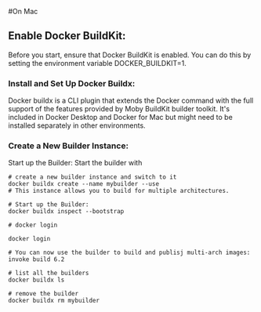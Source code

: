 
#On Mac

## Enable Docker BuildKit:
Before you start, ensure that Docker BuildKit is enabled. You can do this by setting the environment variable DOCKER_BUILDKIT=1.

### Install and Set Up Docker Buildx:
Docker buildx is a CLI plugin that extends the Docker command with the full support of the features provided by Moby BuildKit builder toolkit. It's included in Docker Desktop and Docker for Mac but might need to be installed separately in other environments.

### Create a New Builder Instance:


Start up the Builder:
Start the builder with

```
# create a new builder instance and switch to it
docker buildx create --name mybuilder --use
# This instance allows you to build for multiple architectures.

# Start up the Builder:
docker buildx inspect --bootstrap

# docker login

docker login

# You can now use the builder to build and publisj multi-arch images:
invoke build 6.2 

# list all the builders
docker buildx ls

# remove the builder
docker buildx rm mybuilder
```

